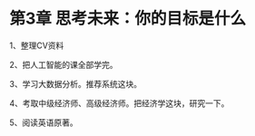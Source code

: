 # 第3章 思考未来：你的目标是什么

1、整理CV资料

2、把人工智能的课全部学完。

3、学习大数据分析。推荐系统这块。

4、考取中级经济师、高级经济师。把经济学这块，研究一下。

5、阅读英语原著。

